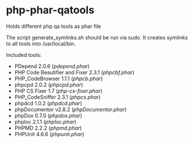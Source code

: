 php-phar-qatools
================

Holds different php qa tools as phar file

The script generate_symlinks.sh should be run via sudo. 
It creates symlinks to all tools into /usr/local/bin.

Included tools:

* PDepend 2.0.6 (*pdepend.phar*)
* PHP Code Beautifier and Fixer 2.3.1 (*phpcbf.phar*)
* PHP_CodeBrowser 1.1.1 (*phpcb.phar*)
* phpcpd 2.0.2 (*phpcpd.phar*)
* PHP CS Fixer 1.7 (*php-cs-fixer.phar*)
* PHP_CodeSniffer 2.3.1 (*phpcs.phar*)
* phpdcd 1.0.2 (*phpdcd.phar*)
* phpDocumentor v2.8.2 (*phpDocumentor.phar*)
* phpDox 0.7.0 (*phpdox.phar*)
* phploc 2.1.1 (*phploc.phar*)
* PHPMD 2.2.2 (*phpmd.phar*)
* PHPUnit 4.6.6 (*phpunit.phar*)

